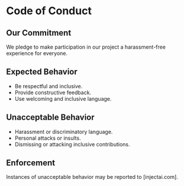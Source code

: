 # Code of Conduct

## Our Commitment
We pledge to make participation in our project a harassment-free experience for everyone.

## Expected Behavior
- Be respectful and inclusive.
- Provide constructive feedback.
- Use welcoming and inclusive language.

## Unacceptable Behavior
- Harassment or discriminatory language.
- Personal attacks or insults.
- Dismissing or attacking inclusive contributions.

## Enforcement
Instances of unacceptable behavior may be reported to [injectai.com].
